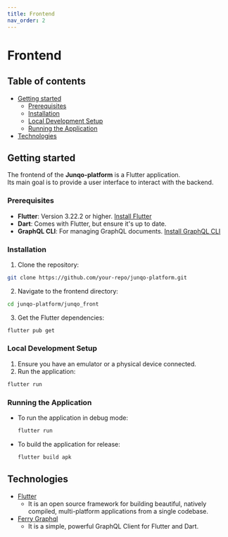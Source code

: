 ```yaml
---
title: Frontend
nav_order: 2
---
```


<!-- omit in toc -->
# Frontend

<!-- omit in toc -->
## Table of contents

- [Getting started](#getting-started)
  - [Prerequisites](#prerequisites)
  - [Installation](#installation)
  - [Local Development Setup](#local-development-setup)
  - [Running the Application](#running-the-application)
- [Technologies](#technologies)

## Getting started

The frontend of the **Junqo-platform** is a Flutter application.  
Its main goal is to provide a user interface to interact with the backend.

### Prerequisites

- **Flutter**: Version 3.22.2 or higher. [Install Flutter](https://docs.flutter.dev/get-started/install)
- **Dart**: Comes with Flutter, but ensure it's up to date.
- **GraphQL CLI**: For managing GraphQL documents. [Install GraphQL CLI](https://www.npmjs.com/package/graphql-cli)

### Installation

1. Clone the repository:

  ```sh
  git clone https://github.com/your-repo/junqo-platform.git
  ```

2. Navigate to the frontend directory:

  ```sh
  cd junqo-platform/junqo_front
  ```

3. Get the Flutter dependencies:

  ```sh
  flutter pub get
  ```

### Local Development Setup

1. Ensure you have an emulator or a physical device connected.
2. Run the application:

  ```sh
  flutter run
  ```

### Running the Application

- To run the application in debug mode:

  ```sh
  flutter run
  ```

- To build the application for release:

  ```sh
  flutter build apk
  ```

## Technologies

- [Flutter](https://flutter.dev/)
  - It is an open source framework for building beautiful, natively compiled, multi-platform applications from a single codebase.
- [Ferry Graphql](https://ferrygraphql.com/)
  - It is a simple, powerful GraphQL Client for Flutter and Dart.
